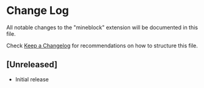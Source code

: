 # Change Log

All notable changes to the "mineblock" extension will be documented in this file.

Check [Keep a Changelog](http://keepachangelog.com/) for recommendations on how to structure this file.

## [Unreleased]

- Initial release